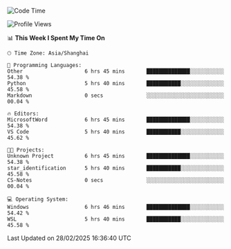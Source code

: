 <!--START_SECTION:waka-->
![Code Time](http://img.shields.io/badge/Code%20Time-2%2C334%20hrs%2018%20mins-blue)

![Profile Views](http://img.shields.io/badge/Profile%20Views-3-blue)

📊 **This Week I Spent My Time On** 

```text
🕑︎ Time Zone: Asia/Shanghai

💬 Programming Languages: 
Other                    6 hrs 45 mins       ██████████████░░░░░░░░░░░   54.38 % 
Python                   5 hrs 40 mins       ███████████░░░░░░░░░░░░░░   45.58 % 
Markdown                 0 secs              ░░░░░░░░░░░░░░░░░░░░░░░░░   00.04 % 

🔥 Editors: 
MicrosoftWord            6 hrs 45 mins       ██████████████░░░░░░░░░░░   54.38 % 
VS Code                  5 hrs 40 mins       ███████████░░░░░░░░░░░░░░   45.62 % 

🐱‍💻 Projects: 
Unknown Project          6 hrs 45 mins       ██████████████░░░░░░░░░░░   54.38 % 
star_identification      5 hrs 40 mins       ███████████░░░░░░░░░░░░░░   45.58 % 
CS-Notes                 0 secs              ░░░░░░░░░░░░░░░░░░░░░░░░░   00.04 % 

💻 Operating System: 
Windows                  6 hrs 46 mins       ██████████████░░░░░░░░░░░   54.42 % 
WSL                      5 hrs 40 mins       ███████████░░░░░░░░░░░░░░   45.58 % 
```


 Last Updated on 28/02/2025 16:36:40 UTC
<!--END_SECTION:waka-->